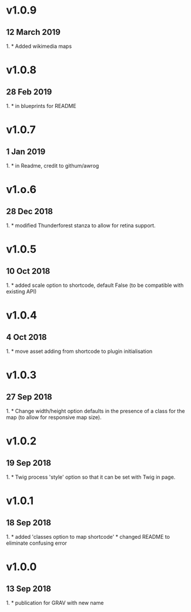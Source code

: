 # v1.0.9
## 12 March 2019
1.[](#enhancement)
    * Added wikimedia maps

# v1.0.8
## 28 Feb 2019
1.[](#typo)
    * in blueprints for README

# v1.0.7
## 1 Jan 2019
1.[](#typo)
    * in Readme, credit to githum/awrog

# v1.o.6
## 28 Dec 2018
1.[](#enhancement)
    * modified Thunderforest stanza to allow for retina support.

# v1.0.5
## 10 Oct 2018
1.[](#enhancement)
    * added scale option to shortcode, default False (to be compatible with existing API)

# v1.0.4
## 4 Oct 2018
1.[](#update)
    * move asset adding from shortcode to plugin initialisation

# v1.0.3
## 27 Sep 2018
1.[](#update)
    * Change width/height option defaults in the presence of a class for the map (to allow for responsive map size).

# v1.0.2
## 19 Sep 2018
1.[](#update)
    * Twig process 'style' option so that it can be set with Twig in page.

# v1.0.1
## 18 Sep 2018
1.[](#update)
    * added 'classes option to map shortcode'
    * changed README to eliminate confusing error

# v1.0.0
## 13 Sep 2018
1.[](#initial)
    * publication for GRAV with new name
